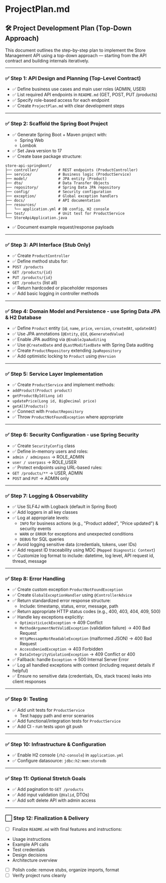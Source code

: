 # ProjectPlan.md

## 🛠️ Project Development Plan (Top-Down Approach)

This document outlines the step-by-step plan to implement the Store Management API using a top-down approach — starting from the API contract and building internals iteratively.

---

### ✅ Step 1: API Design and Planning (Top-Level Contract)

- ✅ Define business use cases and main user roles (ADMIN, USER)
- ✅ List required API endpoints in `README.md` (GET, POST, PUT /products)
- ✅ Specify role-based access for each endpoint
- ✅ Create `ProjectPlan.md` with clear development steps

---

### ✅ Step 2: Scaffold the Spring Boot Project

- ✅ Generate Spring Boot + Maven project with:
  - Spring Web 
  - Lombok
- ✅ Set Java version to 17
- ✅ Create base package structure:
```
store-api-springboot/
├── controller/         # REST endpoints (ProductController)
├── service/            # Business logic (ProductService)
├── model/              # JPA entity (Product)
├── dto/                # Data Transfer Objects
├── repository/         # Spring Data JPA repository
├── config/             # Security configuration
├── exception/          # Global exception handlers
├── docs/               # API documentation
├── resources/
│   └── application.yml # DB config, H2 console
├── test/               # Unit test for ProductService
└── StoreApiApplication.java
```
- ✅ Document example request/response payloads

---

### ✅ Step 3: API Interface (Stub Only)

- ✅ Create `ProductController`
- ✅ Define method stubs for:
- `POST /products`
- `GET /products/{id}`
- `PUT /products/{id}`
- `GET /products` (list all)
- ✅ Return hardcoded or placeholder responses
- ✅ Add basic logging in controller methods

---

### ✅ Step 4:  Domain Model and Persistence - use Spring Data JPA & H2 Database

- ✅ Define `Product` entity (`id`, `name`, `price`, `version`, `createdAt`, `updatedAt`)
- ✅ Use JPA annotations (`@Entity`, `@Id`, `@GeneratedValue`)
- ✅ Enable JPA auditing via `@EnableJpaAuditing`
- ✅ Use `@CreatedDate` and `@LastModifiedDate` with Spring Data auditing
- ✅ Create `ProductRepository` extending `JpaRepository`
- ✅ Add optimistic locking to `Product` using `@Version`

---

### ✅ Step 5: Service Layer Implementation

- ✅ Create `ProductService` and implement methods:
- `addProduct(Product product)`
- `getProductById(Long id)`
- `updatePrice(Long id, BigDecimal price)`
- `getAllProducts()`
- ✅ Connect with `ProductRepository`
- ✅ Throw `ProductNotFoundException` where appropriate

---

### ✅ Step 6: Security Configuration - use Spring Security

- ✅ Create `SecurityConfig` class
- ✅ Define in-memory users and roles:
- `admin / adminpass` → ROLE_ADMIN
- `user / userpass` → ROLE_USER
- ✅ Protect endpoints using URL-based rules:
- `GET /products/**` → USER, ADMIN
- `POST` and `PUT` → ADMIN only

---

### ✅ Step 7: Logging & Observability

- ✅ Use SLF4J with Logback (default in Spring Boot)
- ✅ Add loggers in all key classes 
- ✅ Log at appropriate levels:
  - `INFO` for business actions (e.g., "Product added", "Price updated") & security events
  - `WARN` or `ERROR` for exceptions and unexpected conditions
  - `DEBUG` for SQL queries 
- ✅ Avoid logging sensitive data (credentials, tokens, user IDs)
- ✅ Add request ID traceability using MDC (`Mapped Diagnostic Context`)
- ✅ Customize log format to include: datetime, log level, API request id, thread, message
  
---

### ✅ Step 8: Error Handling

- ✅ Create custom exception `ProductNotFoundException`
- ✅ Create `GlobalExceptionHandler` using `@ControllerAdvice`
- ✅ Return standardized error response structure:
  - Include: timestamp, status, error, message, path
- ✅ Return appropriate HTTP status codes (e.g., 400, 403, 404, 409, 500)
- ✅ Handle key exceptions explicitly:
  - `OptimisticLockException` → 409 Conflict
  - `MethodArgumentNotValidException` (validation failure) → 400 Bad Request
  - `HttpMessageNotReadableException` (malformed JSON) → 400 Bad Request
  - `AccessDeniedException` → 403 Forbidden
  - `DataIntegrityViolationException` → 409 Conflict or 400
- ✅ Fallback: handle `Exception` → 500 Internal Server Error
- ✅ Log all handled exceptions with context (including request details if helpful)
- ✅ Ensure no sensitive data (credentials, IDs, stack traces) leaks into client responses

---

### ✅ Step 9: Testing

- ✅ Add unit tests for `ProductService`
  - Test happy path and error scenarios
- ✅ Add functional/integration tests for `ProductService`
- ✅ Add CI - run tests upon git push

---

### ✅ Step 10: Infrastructure & Configuration

- ✅ Enable H2 console (`/h2-console`) in `application.yml`
- ✅ Configure datasource: `jdbc:h2:mem:storedb`


---

### ✅ Step 11: Optional Stretch Goals

- ✅ Add pagination to `GET /products`
- ✅ Add input validation (`@Valid`, DTOs)
- ✅ Add soft delete API with admin access

---

### ⬜ Step 12: Finalization & Delivery

- [ ] Finalize `README.md` with final features and instructions:
- Usage instructions
- Example API calls
- Test credentials
- Design decisions
- Architecture overview
- [ ] Polish code: remove stubs, organize imports, format
- [ ] Verify project runs cleanly
